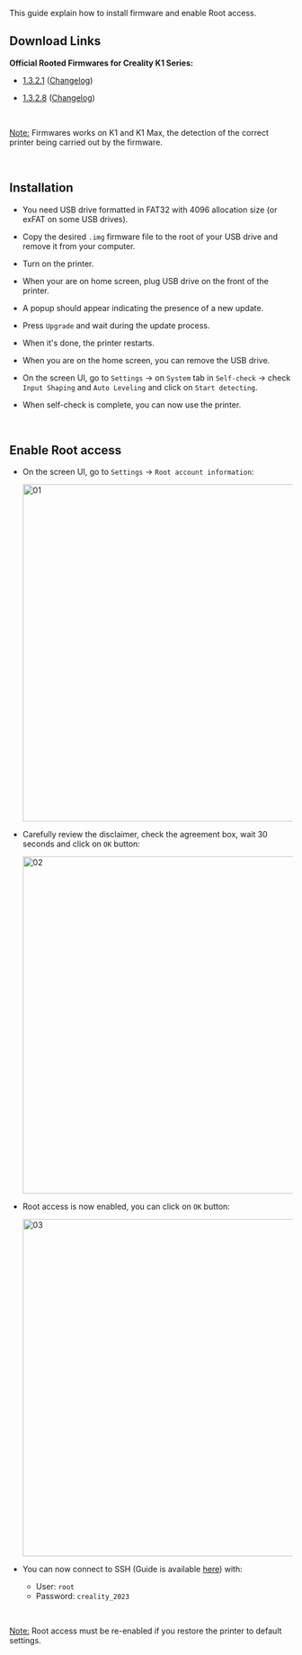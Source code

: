 This guide explain how to install firmware and enable Root access.

## Download Links

**Official Rooted Firmwares for Creality K1 Series:**

  - [1.3.2.1](https://drive.google.com/file/d/1-hD7gfqsY3cuEoSbo1h7D2EJTM5Njihk/view?usp=share_link) ([Changelog](https://raw.githubusercontent.com/Guilouz/Creality-K1-and-K1-Max/main/Changelogs/Changelog_1.3.2.1.txt))

  - [1.3.2.8](https://drive.google.com/file/d/1E7lPZyGdIBAcshr9Ivz-4JR23cSM9dmM/view?usp=share_link) ([Changelog](https://raw.githubusercontent.com/Guilouz/Creality-K1-and-K1-Max/main/Changelogs/Changelog_1.3.2.8.txt))

<br />

<u>Note:</u> Firmwares works on K1 and K1 Max, the detection of the correct printer being carried out by the firmware.

<br />

## Installation

- You need USB drive formatted in FAT32 with 4096 allocation size (or exFAT on some USB drives).

- Copy the desired `.img` firmware file to the root of your USB drive and remove it from your computer.

- Turn on the printer.

- When your are on home screen, plug USB drive on the front of the printer.

- A popup should appear indicating the presence of a new update.

- Press `Upgrade` and wait during the update process.

- When it's done, the printer restarts.

- When you are on the home screen, you can remove the USB drive.

- On the screen UI, go to `Settings` -> on `System` tab in `Self-check` -> check `Input Shaping` and `Auto Leveling` and click on `Start detecting`.

- When self-check is complete, you can now use the printer.

<br />

## Enable Root access

- On the screen UI, go to `Settings` -> `Root account information`:

  <img width="600" alt="01" src="https://github.com/Guilouz/Creality-K1-and-K1-Max/assets/12702322/030d49df-de42-4d3d-a91f-cc1127399040">

- Carefully review the disclaimer, check the agreement box, wait 30 seconds and click on `OK` button:

  <img width="600" alt="02" src="https://github.com/Guilouz/Creality-K1-and-K1-Max/assets/12702322/3d0f0292-bbad-420a-aeba-6f5a902649f7">

- Root access is now enabled, you can click on `OK` button:

  <img width="600" alt="03" src="https://github.com/Guilouz/Creality-K1-and-K1-Max/assets/12702322/a327bd05-6db0-464f-9b4c-7b333651bafd">

- You can now connect to SSH (Guide is available [here](https://github.com/Guilouz/Creality-K1-and-K1-Max/wiki/SSH-Connection)) with:

  - User: `root`
  - Password: `creality_2023`

<br />

<u>Note:</u> Root access must be re-enabled if you restore the printer to default settings.

<br />
